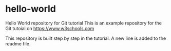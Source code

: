 # hello-world
Hello World repository for Git tutorial
This is an example repository for the Git tutoial on https://www.w3schools.com

This repository is built step by step in the tutorial.
A new line is added to the readme file.